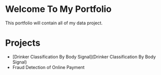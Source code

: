 # Welcome To My Portfolio
This portfolio will contain all of my data project.

# Projects 
* [Drinker Classification By Body Signal](Drinker Classification By Body Signal)
* Fraud Detection of Online Payment

